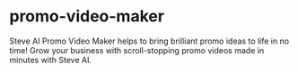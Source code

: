 # promo-video-maker
Steve AI Promo Video Maker helps to bring brilliant promo ideas to life in no time! Grow your business with scroll-stopping promo videos made in minutes with Steve AI.
